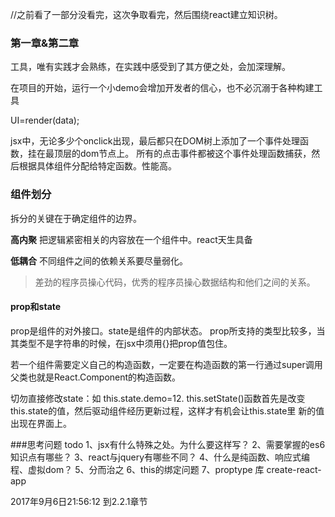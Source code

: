 //之前看了一部分没看完，这次争取看完，然后围绕react建立知识树。

### 第一章&第二章
工具，唯有实践才会熟练，在实践中感受到了其方便之处，会加深理解。

在项目的开始，运行一个小demo会增加开发者的信心，也不必沉溺于各种构建工具

UI=render(data);

jsx中，无论多少个onclick出现，最后都只在DOM树上添加了一个事件处理函数，挂在最顶层的dom节点上。
所有的点击事件都被这个事件处理函数捕获，然后根据具体组件分配给特定函数。性能高。

### 组件划分
拆分的关键在于确定组件的边界。

**高内聚**
把逻辑紧密相关的内容放在一个组件中。react天生具备

**低耦合**
不同组件之间的依赖关系要尽量弱化。

> 差劲的程序员操心代码，优秀的程序员操心数据结构和他们之间的关系。

#### prop和state
prop是组件的对外接口。state是组件的内部状态。
prop所支持的类型比较多，当其类型不是字符串的时候，在jsx中须用{}把prop值包住。

若一个组件需要定义自己的构造函数，一定要在构造函数的第一行通过super调用父类也就是React.Component的构造函数。

切勿直接修改state：如 this.state.demo=12.
this.setState()函数首先是改变this.state的值，然后驱动组件经历更新过程，这样才有机会让this.state里
新的值出现在界面上。

###思考问题             todo
1、jsx有什么特殊之处。为什么要这样写？
2、需要掌握的es6知识点有哪些？
3、react与jquery有哪些不同？
4、什么是纯函数、响应式编程、虚拟dom？
5、分而治之
6、this的绑定问题
7、proptype 库
create-react-app

2017年9月6日21:56:12  到2.2.1章节
